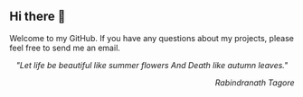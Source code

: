 ## Hi there 👋

Welcome to my GitHub. If you have any questions about my projects, please feel free to send me an email.

<p align="center"> 
  <i>"Let life be beautiful like summer flowers And Death like autumn leaves."</i>
</p>
<p align="right"><i>Rabindranath Tagore</i></p>

<!--
**LqNoob/LqNoob** is a ✨ _special_ ✨ repository because its `README.md` (this file) appears on your GitHub profile.

Here are some ideas to get you started:

- 🔭 I’m currently working on ...
- 🌱 I’m currently learning ...
- 👯 I’m looking to collaborate on ...
- 🤔 I’m looking for help with ...
- 💬 Ask me about ...
- 📫 How to reach me: ...
- 😄 Pronouns: ...
- ⚡ Fun fact: ...
-->
